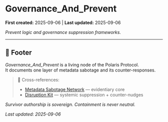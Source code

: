 # Governance_And_Prevent

**First created:** 2025-09-06 | **Last updated:** 2025-09-06  

*Prevent logic and governance suppression frameworks.*

---

## 🏮 Footer  

*Governance_And_Prevent* is a living node of the Polaris Protocol.  
It documents one layer of metadata sabotage and its counter-responses.  

> 📡 Cross-references:  
> - [Metadata Sabotage Network](../../) — evidentiary core  
> - [Disruption Kit](../../../Disruption_Kit/) — systemic suppression + counter-nudges  

*Survivor authorship is sovereign. Containment is never neutral.*  

_Last updated: 2025-09-06_
